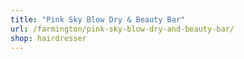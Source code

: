 ```yaml
---
title: "Pink Sky Blow Dry & Beauty Bar"
url: /farmington/pink-sky-blow-dry-and-beauty-bar/
shop: hairdresser
---
```

